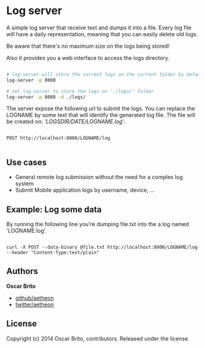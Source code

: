 
# Log server

A simple log server that receive text and dumps it into a file. Every log file will have a daily
representation, meaning that you can easily delete old logs.

Be aware that there's no maximum size on the logs being stored!

Also it provides you a web interface to access the logs directory.

```sh

# log-server will store the current logs on the current folder by default
log-server -p 8000

# set log-server to store the logs on './logs/' folder
log-server -p 8000 -d ./logs/


```

The server expose the following url to submit the logs. You can replace the LOGNAME by some text that will identify
the generated log file. The file will be created on: _'LOGSDIR/DATE/LOGNAME.log'_.

```

POST http://localhost:8000/LOGNAME/log


```

## Use cases

* General remote log submission without the need for a complex log system
* Submit Mobile application logs by username, device, ...


## Example: Log some data

By running the following line you're dumping file.txt into the a log named 'LOGNAME.log'.


```

curl -X POST --data-binary @file.txt http://localhost:8000/LOGNAME/log --header "Content-Type:text/plain"

```


## Authors

**Oscar Brito**

+ [github/aetheon](https://github.com/aetheon)
+ [twitter/aetheon](http://twitter.com/aetheon)

## License
Copyright (c) 2014 Oscar Brito, contributors.
Released under the  license

